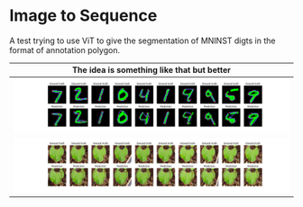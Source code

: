 # Image to Sequence

A test trying to use ViT to give the segmentation of MNINST digts in the format of annotation polygon.

| The idea is something like that but better |
|:--:|
|![demo mnist](demo-mnist.png)|
|![demo bean](demo-bean.png)|